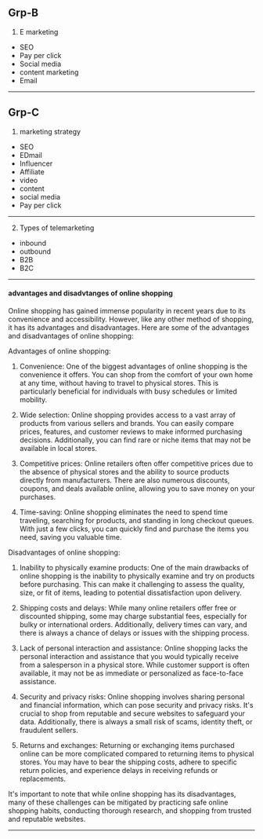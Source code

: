## Grp-B

1. E marketing 
- SEO
- Pay per click
- Social media
- content marketing
- Email

---

## Grp-C
1. marketing strategy
- SEO
- EDmail
- Influencer
- Affiliate
- video
- content
- social media
- Pay per click

---
 
 2. Types of telemarketing

- inbound
- outbound
- B2B
- B2C

---
#### advantages and disadvtanges of online shopping
Online shopping has gained immense popularity in recent years due to its convenience and accessibility. However, like any other method of shopping, it has its advantages and disadvantages. Here are some of the advantages and disadvantages of online shopping:

Advantages of online shopping:
1. Convenience: One of the biggest advantages of online shopping is the convenience it offers. You can shop from the comfort of your own home at any time, without having to travel to physical stores. This is particularly beneficial for individuals with busy schedules or limited mobility.

2. Wide selection: Online shopping provides access to a vast array of products from various sellers and brands. You can easily compare prices, features, and customer reviews to make informed purchasing decisions. Additionally, you can find rare or niche items that may not be available in local stores.

3. Competitive prices: Online retailers often offer competitive prices due to the absence of physical stores and the ability to source products directly from manufacturers. There are also numerous discounts, coupons, and deals available online, allowing you to save money on your purchases.

4. Time-saving: Online shopping eliminates the need to spend time traveling, searching for products, and standing in long checkout queues. With just a few clicks, you can quickly find and purchase the items you need, saving you valuable time.

Disadvantages of online shopping:
1. Inability to physically examine products: One of the main drawbacks of online shopping is the inability to physically examine and try on products before purchasing. This can make it challenging to assess the quality, size, or fit of items, leading to potential dissatisfaction upon delivery.

2. Shipping costs and delays: While many online retailers offer free or discounted shipping, some may charge substantial fees, especially for bulky or international orders. Additionally, delivery times can vary, and there is always a chance of delays or issues with the shipping process.

3. Lack of personal interaction and assistance: Online shopping lacks the personal interaction and assistance that you would typically receive from a salesperson in a physical store. While customer support is often available, it may not be as immediate or personalized as face-to-face assistance.

4. Security and privacy risks: Online shopping involves sharing personal and financial information, which can pose security and privacy risks. It's crucial to shop from reputable and secure websites to safeguard your data. Additionally, there is always a small risk of scams, identity theft, or fraudulent sellers.

5. Returns and exchanges: Returning or exchanging items purchased online can be more complicated compared to returning items to physical stores. You may have to bear the shipping costs, adhere to specific return policies, and experience delays in receiving refunds or replacements.

It's important to note that while online shopping has its disadvantages, many of these challenges can be mitigated by practicing safe online shopping habits, conducting thorough research, and shopping from trusted and reputable websites.

---


